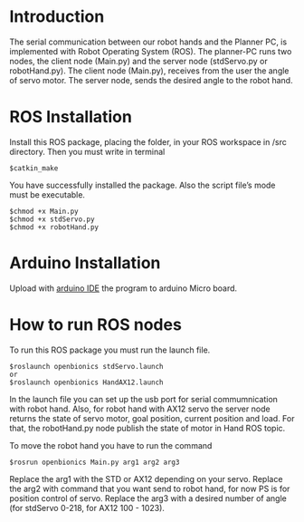 # Introduction

The serial communication between our robot hands and the Planner PC, is implemented with Robot Operating System (ROS). 
The planner-PC runs two nodes, the client node (Main.py) and the server node (stdServo.py or robotHand.py).
The client node (Main.py), receives from the user the angle of servo motor. 
The server node, sends the desired angle to the robot hand. 

# ROS Installation

Install this ROS package, placing the folder, in your ROS workspace in /src directory. 
Then you must write in terminal 
	
	$catkin_make
	
You have successfully installed the package. Also the script file’s mode must be executable.

	$chmod +x Main.py
	$chmod +x stdServo.py
	$chmod +x robotHand.py

# Arduino Installation

Upload with [arduino IDE](http://arduino.cc/en/main/software) the program to arduino Micro board. 

# How to run ROS nodes

To run this ROS package you must run the launch file.

	$roslaunch openbionics stdServo.launch 
    or
    $roslaunch openbionics HandAX12.launch 

In the launch file you can set up the usb port for serial commumnication with robot hand. Also, for robot hand with AX12 servo the server node returns the state of servo motor, goal position, current position and load.
For that, the robotHand.py node publish the state of motor in Hand ROS topic.
	
To move the robot hand you have to run the command

	$rosrun openbionics Main.py arg1 arg2 arg3

Replace the arg1 with the STD or AX12 depending on your servo.
Replace the arg2 with command that you want send to robot hand, for now PS is for position control of servo.
Replace the arg3 with a desired number of angle (for stdServo 0-218, for AX12 100 - 1023).